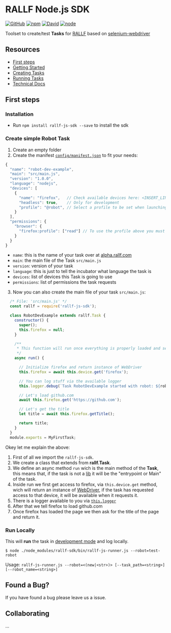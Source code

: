 # RALLF Node.js SDK

[![GitHub](https://img.shields.io/github/license/RobotUnion/rallf-js-sdk.svg?style=flat-square)](https://github.com/RobotUnion/rallf-js-sdk)
[![npm](https://img.shields.io/npm/v/rallf-sdk.svg?style=flat-square)](https://www.npmjs.com/package/rallf-sdk)
[![David](https://img.shields.io/david/RobotUnion/rallf-sdk.svg?style=flat-square)](https://github.com/RobotUnion/rallf-js-sdk)
[![node](https://img.shields.io/node/v/rallf-sdk.svg?style=flat-square)](https://www.npmjs.com/package/rallf-sdk)



Toolset to create/test **Tasks** for [RALLF](https://ralf.robotunion.net)
based on [selenium-webdriver](https://www.npmjs.com/package/selenium-webdriver)

## Resources
* [First steps](#first-steps)
* [Getting Started](https://github.com/RobotUnion/rallf-sdk/wiki/Getting-Started)
* [Creating Tasks](https://github.com/RobotUnion/rallf-sdk/wiki/Creating-Tasks)
* [Running Tasks](https://github.com/RobotUnion/rallf-sdk/wiki/Running-Tasks)
* [Technical Docs](https://github.com/RobotUnion/rallf-sdk/wiki/Technical-Docs)


## First steps
### Installation
* Run `npm install rallf-js-sdk --save` to install the sdk

### Create simple Robot Task
  1. Create an empty folder
  2. Create the manifest [`config/manifest.json`](https://github.com/RobotUnion/rallf-js-sdk/wiki/Manifest) to fit your needs:

```js
{
  "name": "robot-dev-example",
  "main": "src/main.js",
  "version": "1.0.0",
  "language": "nodejs",
  "devices": [
    {
      "name": "firefox",   // Check available devices here: <INSERT_LINK>
      "headless": true,    // Only for development
      "profile": "@robot", // Select a profile to be set when launching firefox
    }
  ],
  "permissions": {
    "browser": {
      "firefox:profile": ["read"] // To use the profile above you must also ask for read permission
    }
  }
}
```
  * `name`: this is the name of your task over at [alpha.rallf.com](https://alpha.rallf.com)
  * `main`: the main file of the Task `src/main.js`
  * `version`: version of your task
  * `language`: this is just to tell the incubator what language the task is
  * `devices`: list of devices this Task is going to use
  * `permissions`: list of permissions the task requests

  3. Now you can also create the main file of your task `src/main.js`:
  
```js
  /* File: 'src/main.js' */
  const rallf = require('rallf-js-sdk');

  class RobotDevExample extends rallf.Task {
    constructor() {
      super();
      this.firefox = null;
    }

    /**
     * This function will run once everything is properly loaded and set to go
     */
    async run() {

      // Initialize firefox and return instance of WebDriver
      this.firefox = await this.device.get('firefox');

      // You can log stuff via the available logger
      this.logger.debug(`Task RobotDevExample started with robot: ${robot.kb.id}`);

      // Let's load github.com
      await this.firefox.get('https://github.com');

      // Let's get the title
      let title = await this.firefox.getTitle();

      return title;
    }
  }
  module.exports = MyFirstTask;
``` 
  Okey let me explain the above:
  1. First of all we import the `rallf-js-sdk`.
  2. We create a class that extends from **rallf.Task**.
  3. We define an async method `run` wich is the main method of the **Task**, this means that, if the task is not a [lib]() it will be the "entrypoint or Main" of the task.
  4. Inside run we first get access to firefox, via `this.device.get` method, wich will return an instance of [WebDriver](), if the task has requested access to that device, it will be available when it requests it.
  5. There is a logger available to you via [`this.logger`]()
  6. After that we tell firefox to load github.com
  7. Once firefox has loaded the page we then ask for the title of the page and return it.

### Run Locally
This will **run** the task in [development mode]() and log locally.
```
$ node ./node_modules/rallf-sdk/bin/rallf-js-runner.js --robot=test-robot
```
Usage: `rallf-js-runner.js --robot=<(new|<str>)> [--task_path=<string>] [--robot_name=<string>]`

## Found a Bug?
If you have found a bug please leave us a issue.

## Collaborating
...



